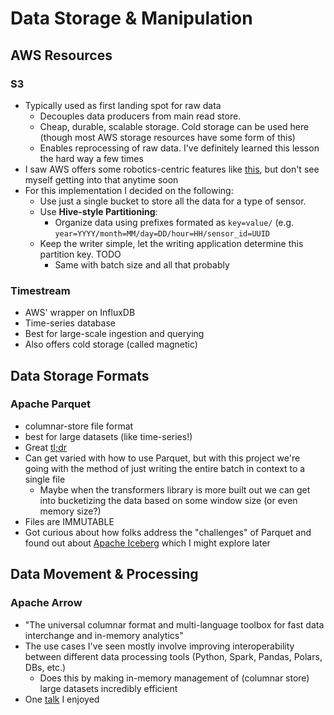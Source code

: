 # Data Storage & Manipulation

## AWS Resources

### S3

- Typically used as first landing spot for raw data
  - Decouples data producers from main read store.
  - Cheap, durable, scalable storage. Cold storage can be used here (though most AWS storage resources have some form of this)
  - Enables reprocessing of raw data. I've definitely learned this lesson the hard way a few times
- I saw AWS offers some robotics-centric features like [this](https://aws.amazon.com/blogs/robotics/record-store-robot-data-rosbag/), but don't see myself getting into that anytime soon
- For this implementation I decided on the following:
  - Use just a single bucket to store all the data for a type of sensor.
  - Use **Hive-style Partitioning**:
    - Organize data using prefixes formated as `key=value/` (e.g. `year=YYYY/month=MM/day=DD/hour=HH/sensor_id=UUID`
  - Keep the writer simple, let the writing application determine this partition key. TODO
    - Same with batch size and all that probably

### Timestream

- AWS' wrapper on InfluxDB
- Time-series database
- Best for large-scale ingestion and querying
- Also offers cold storage (called magnetic)

## Data Storage Formats

### Apache Parquet

- columnar-store file format
- best for large datasets (like time-series!)
- Great [tl;dr](https://www.youtube.com/watch?v=PaDUxrI6ThA)
- Can get varied with how to use Parquet, but with this project we're going with the method of just writing the entire batch in context to a single file
  - Maybe when the transformers library is more built out we can get into bucketizing the data based on some window size (or even memory size?)
- Files are IMMUTABLE
- Got curious about how folks address the "challenges" of Parquet and found out about [Apache Iceberg](https://www.youtube.com/watch?v=TsmhRZElPvM) which I might explore later

## Data Movement & Processing

### Apache Arrow

- "The universal columnar format and multi-language toolbox for fast data interchange and in-memory analytics"
- The use cases I've seen mostly involve improving interoperability between different data processing tools (Python, Spark, Pandas, Polars, DBs, etc.)
  - Does this by making in-memory management of (columnar store) large datasets incredibly efficient
- One [talk](https://www.youtube.com/watch?v=Hqi_Bw_0y8Q) I enjoyed
